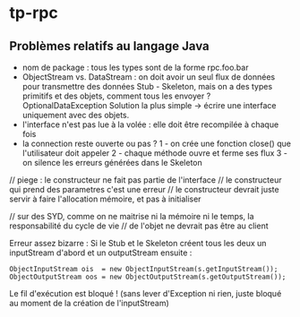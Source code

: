 # tp-rpc

## Problèmes relatifs au langage Java
- nom de package : tous les types sont de la forme rpc.foo.bar
- ObjectStream vs. DataStream : on doit avoir un seul flux de données pour transmettre des données Stub - Skeleton, mais on a des types primitifs et des objets, comment tous les envoyer ? OptionalDataException
Solution la plus simple -> écrire une interface uniquement avec des objets.
- l'interface n'est pas lue à la volée : elle doit être recompilée à chaque fois
- la connection reste ouverte ou pas ?
1 - on crée une fonction close() que l'utilisateur doit appeler
2 - chaque méthode ouvre et ferme ses flux
3 - on silence les erreurs générées dans le Skeleton


// piege : le constructeur ne fait pas partie de l'interface
// le constructeur qui prend des parametres c'est une erreur
// le constructeur devrait juste servir à faire l'allocation mémoire, et pas à initialiser

// sur des SYD, comme on ne maitrise ni la mémoire ni le temps, la responsabilité du cycle de vie
// de l'objet ne devrait pas être au client

Erreur assez bizarre :
Si le Stub et le Skeleton créent tous les deux un inputStream d'abord et un outputStream ensuite :

    ObjectInputStream ois  = new ObjectInputStream(s.getInputStream());
    ObjectOutputStream oos = new ObjectOutputStream(s.getOutputStream());
Le fil d'exécution est bloqué !
(sans lever d'Exception ni rien, juste bloqué au moment de la création de l'inputStream)
